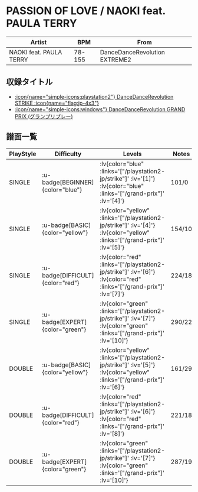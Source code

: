 # PASSION OF LOVE / NAOKI feat. PAULA TERRY

|Artist|BPM|From|
|------|---|----|
|NAOKI feat. PAULA TERRY|78-155|DanceDanceRevolution EXTREME2|

## 収録タイトル

- [ :icon{name="simple-icons:playstation2"} DanceDanceRevolution STRIKE :icon{name="flag:jp-4x3"} ](/playstation2-jp/strike)
- [ :icon{name="simple-icons:windows"} DanceDanceRevolution GRAND PRIX (グランプリプレー)](/grand-prix)

## 譜面一覧

|PlayStyle|Difficulty|Levels|Notes|Movie|
|---------|----------|------|-----|-----|
|SINGLE| :u-badge[BEGINNER]{color="blue"} | :lv{color="blue" :links='["/playstation2-jp/strike"]' :lv='[1]'}  :lv{color="blue" :links='["/grand-prix"]' :lv='[4]'} |101/0||
|SINGLE| :u-badge[BASIC]{color="yellow"} | :lv{color="yellow" :links='["/playstation2-jp/strike"]' :lv='[4]'}  :lv{color="yellow" :links='["/grand-prix"]' :lv='[5]'} |154/10||
|SINGLE| :u-badge[DIFFICULT]{color="red"} | :lv{color="red" :links='["/playstation2-jp/strike"]' :lv='[6]'}  :lv{color="red" :links='["/grand-prix"]' :lv='[7]'} |224/18||
|SINGLE| :u-badge[EXPERT]{color="green"} | :lv{color="green" :links='["/playstation2-jp/strike"]' :lv='[7]'}  :lv{color="green" :links='["/grand-prix"]' :lv='[10]'} |290/22||
|DOUBLE| :u-badge[BASIC]{color="yellow"} | :lv{color="yellow" :links='["/playstation2-jp/strike"]' :lv='[5]'}  :lv{color="yellow" :links='["/grand-prix"]' :lv='[6]'} |161/29||
|DOUBLE| :u-badge[DIFFICULT]{color="red"} | :lv{color="red" :links='["/playstation2-jp/strike"]' :lv='[6]'}  :lv{color="red" :links='["/grand-prix"]' :lv='[8]'} |221/18||
|DOUBLE| :u-badge[EXPERT]{color="green"} | :lv{color="green" :links='["/playstation2-jp/strike"]' :lv='[7]'}  :lv{color="green" :links='["/grand-prix"]' :lv='[10]'} |287/19||
